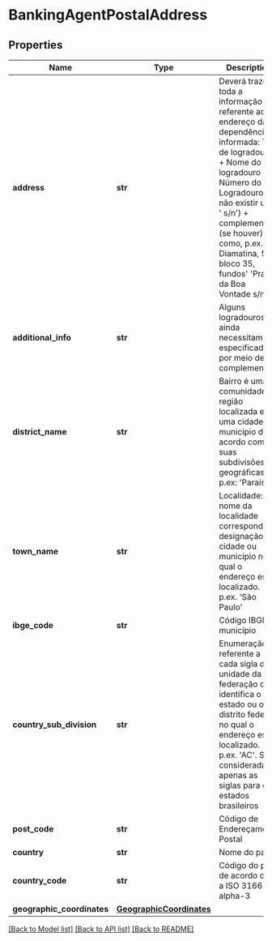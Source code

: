 # BankingAgentPostalAddress

## Properties
Name | Type | Description | Notes
------------ | ------------- | ------------- | -------------
**address** | **str** | Deverá trazer toda a informação referente ao endereço da dependência informada: Tipo de logradouro + Nome do logradouro + Número do Logradouro (se não existir usar &#x27; s/n&#x27;) + complemento (se houver), como, p.ex.: &#x27;R Diamatina, 59, bloco 35, fundos&#x27; &#x27;Praça da Boa Vontade s/n&#x27; | 
**additional_info** | **str** | Alguns logradouros ainda necessitam ser especificados por meio de complemento | [optional] 
**district_name** | **str** | Bairro é uma comunidade ou região localizada em uma cidade ou município de acordo com as suas subdivisões geográficas. p.ex: &#x27;Paraíso&#x27; | 
**town_name** | **str** | Localidade: O nome da localidade corresponde à designação da cidade ou município no qual o endereço está localizado. p.ex. &#x27;São Paulo&#x27; | 
**ibge_code** | **str** | Código IBGE do município | [optional] 
**country_sub_division** | **str** | Enumeração referente a cada sigla da unidade da federação que identifica o estado ou o distrito federal, no qual o endereço está localizado. p.ex. &#x27;AC&#x27;. São consideradas apenas as siglas para os estados brasileiros | 
**post_code** | **str** | Código de Endereçamento Postal | 
**country** | **str** | Nome do país | [optional] 
**country_code** | **str** | Código do país de acordo com a ISO 3166-1 alpha-3 | [optional] 
**geographic_coordinates** | [**GeographicCoordinates**](GeographicCoordinates.md) |  | [optional] 

[[Back to Model list]](../README.md#documentation-for-models) [[Back to API list]](../README.md#documentation-for-api-endpoints) [[Back to README]](../README.md)

